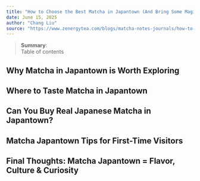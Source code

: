 ```yaml
---
title: "How to Choose the Best Matcha in Japantown (And Bring Some Magic Home)"
date: June 15, 2025
author: "Chang Liu"
source: "https://www.zenergytea.com/blogs/matcha-notes-journals/how-to-choose-the-best-matcha-japantown"
---
```

> **Summary**:  
> Table of contents

## 
## Why Matcha in Japantown is Worth Exploring
## Where to Taste Matcha in Japantown
## Can You Buy Real Japanese Matcha in Japantown?
## Matcha Japantown Tips for First-Time Visitors
## Final Thoughts: Matcha Japantown = Flavor, Culture & Curiosity